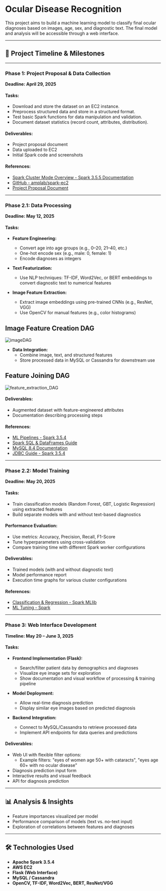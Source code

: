 # Ocular Disease Recognition

This project aims to build a machine learning model to classify final ocular diagnoses based on images, age, sex, and diagnostic text. The final model and analysis will be accessible through a web interface.

---

## 📅 Project Timeline & Milestones

---

### **Phase 1: Project Proposal & Data Collection**  
**Deadline: April 29, 2025**

#### **Tasks:**
- Download and store the dataset on an EC2 instance.
- Preprocess structured data and store in a structured format.
- Test basic Spark functions for data manipulation and validation.
- Document dataset statistics (record count, attributes, distribution).

#### **Deliverables:**
- Project proposal document
- Data uploaded to EC2
- Initial Spark code and screenshots

#### **References:**
- [Spark Cluster Mode Overview - Spark 3.5.5 Documentation](https://spark.apache.org/docs/latest/cluster-overview.html)
- [GitHub - amplab/spark-ec2](https://github.com/amplab/spark-ec2)
- [Project Proposal Document](https://docs.google.com/document/d/1-asX-Gn_jQ_FPAIIX8xtVH_RwHyVZhlWpB_nUczI8AY/edit?tab=t.0)

---

### **Phase 2.1: Data Processing**  
**Deadline: May 12, 2025**

#### **Tasks:**
- **Feature Engineering:**
  - Convert age into age groups (e.g., 0–20, 21–40, etc.)
  - One-hot encode sex (e.g., male: 0, female: 1)
  - Encode diagnoses as integers

- **Text Featurization:**
  - Use NLP techniques: TF-IDF, Word2Vec, or BERT embeddings to convert diagnostic text to numerical features

- **Image Feature Extraction:**
  - Extract image embeddings using pre-trained CNNs (e.g., ResNet, VGG)
  - Use OpenCV for manual features (e.g., color histograms)

## Image Feature Creation DAG
![imageDAG](https://github.com/user-attachments/assets/445205c7-2c1a-4559-bea3-3132b5c57fed)


- **Data Integration:**
  - Combine image, text, and structured features
  - Store processed data in MySQL or Cassandra for downstream use
 ## Feature Joining DAG
![feature_extraction_DAG](https://github.com/user-attachments/assets/601fe250-c233-4d1a-8c33-bd216adf609b)


#### **Deliverables:**
- Augmented dataset with feature-engineered attributes
- Documentation describing processing steps

#### **References:**
- [ML Pipelines - Spark 3.5.4](https://spark.apache.org/docs/latest/ml-pipeline.html)
- [Spark SQL & DataFrames Guide](https://spark.apache.org/docs/latest/sql-programming-guide.html)
- [MySQL 8.4 Documentation](https://dev.mysql.com/doc/refman/8.4/en/)
- [JDBC Guide - Spark 3.5.4](https://spark.apache.org/docs/latest/sql-data-sources-jdbc.html)

---

### **Phase 2.2: Model Training**  
**Deadline: May 20, 2025**

#### **Tasks:**
- Train classification models (Random Forest, GBT, Logistic Regression) using extracted features
- Build separate models with and without text-based diagnostics

#### **Performance Evaluation:**
- Use metrics: Accuracy, Precision, Recall, F1-Score
- Tune hyperparameters using cross-validation
- Compare training time with different Spark worker configurations

#### **Deliverables:**
- Trained models (with and without diagnostic text)
- Model performance report
- Execution time graphs for various cluster configurations

#### **References:**
- [Classification & Regression - Spark MLlib](https://spark.apache.org/docs/latest/ml-classification-regression.html)
- [ML Tuning - Spark](https://spark.apache.org/docs/latest/ml-tuning.html)

---

### **Phase 3: Web Interface Development**  
**Timeline: May 20 – June 3, 2025**

#### **Tasks:**
- **Frontend Implementation (Flask):**
  - Search/filter patient data by demographics and diagnoses
  - Visualize eye image sets for exploration
  - Show documentation and visual workflow of processing & training pipeline

- **Model Deployment:**
  - Allow real-time diagnosis prediction
  - Display similar eye images based on predicted diagnosis

- **Backend Integration:**
  - Connect to MySQL/Cassandra to retrieve processed data
  - Implement API endpoints for data queries and predictions

#### **Deliverables:**
- Web UI with flexible filter options:
  - Example filters: "eyes of women age 50+ with cataracts", "eyes age 60+ with no ocular disease"
- Diagnosis prediction input form
- Interactive results and visual feedback
- API for diagnosis prediction

---

## 📊 Analysis & Insights

- Feature importances visualized per model
- Performance comparison of models (text vs. no-text input)
- Exploration of correlations between features and diagnoses

---

## 🛠 Technologies Used

- **Apache Spark 3.5.4**
- **AWS EC2**
- **Flask (Web Interface)**
- **MySQL / Cassandra**
- **OpenCV, TF-IDF, Word2Vec, BERT, ResNet/VGG**





